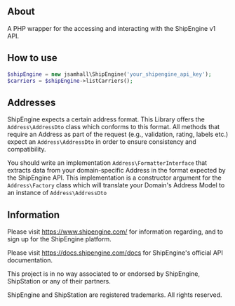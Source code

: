 ## About
A PHP wrapper for the accessing and interacting with the ShipEngine v1 API.

## How to use
```php
$shipEngine = new jsamhall\ShipEngine('your_shipengine_api_key');
$carriers = $shipEngine->listCarriers();
```

## Addresses
ShipEngine expects a certain address format. This Library offers the `Address\AddressDto` class which conforms
to this format. All methods that require an Address as part of the request (e.g., validation, rating, labels etc.)
expect an `Address\AddressDto` in order to ensure consistency and compatibility.

You should write an implementation `Address\FormatterInterface` that extracts data from your domain-specific
Address in the format expected by the ShipEngine API. This implementation is a constructor argument for the
`Address\Factory` class which will translate your Domain's Address Model to an instance of `Address\AddressDto`

## Information
Please visit https://www.shipengine.com/ for information regarding, and to sign up for the ShipEngine platform.

Please visit https://docs.shipengine.com/docs for ShipEngine's official API documentation.

This project is in no way associated to or endorsed by ShipEngine, ShipStation or any of their partners.

ShipEngine and ShipStation are registered trademarks. All rights reserved.